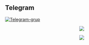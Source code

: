 ## Telegram
[![Telegram-grup](https://img.shields.io/badge/Telegram-Grup-blue)](https://t.me/givpn_grup)
<p align="center">
<a href="https://opensource.org/licenses/MIT"> <img src="https://img.shields.io/badge/License-MIT-blue.svg" style="max-width:200%;">
<p align="center">
  <a><img src="https://img.shields.io/badge/Auto_Script_VPS-blue" style="max-width:200%;">
  